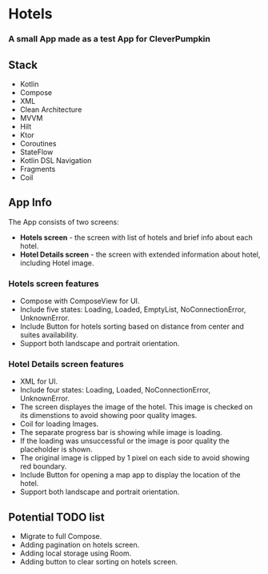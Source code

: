 # Hotels
### A small App made as a test App for CleverPumpkin

## Stack
+ Kotlin
+ Compose
+ XML
+ Clean Architecture
+ MVVM
+ Hilt
+ Ktor
+ Coroutines
+ StateFlow
+ Kotlin DSL Navigation
+ Fragments
+ Coil

## App Info
The App consists of two screens:
+ **Hotels screen** - the screen with list of hotels and brief info about each hotel.
+ **Hotel Details screen** - the screen with extended information about hotel, including Hotel image.

###  Hotels screen features
+ Compose with ComposeView for UI.
+ Include five states: Loading, Loaded, EmptyList, NoConnectionError, UnknownError.
+ Include Button for hotels sorting based on distance from center and suites availability.
+ Support both landscape and portrait orientation.

### Hotel Details screen features
+ XML for UI.
+ Include four states: Loading, Loaded, NoConnectionError, UnknownError.
+ The screen displayes the image of the hotel. This image is checked on its dimenstions to avoid showing poor quality images.
+ Coil for loading Images.
+ The separate progress bar is showing while image is loading.
+ If the loading was unsuccessful or the image is poor quality the placeholder is shown.
+ The original image is clipped by 1 pixel on each side to avoid showing red boundary.
+ Include Button for opening a map app to display the location of the hotel.
+ Support both landscape and portrait orientation.

## Potential TODO list
+ Migrate to full Compose.
+ Adding pagination on hotels screen.
+ Adding local storage using Room.
+ Adding button to clear sorting on hotels screen.